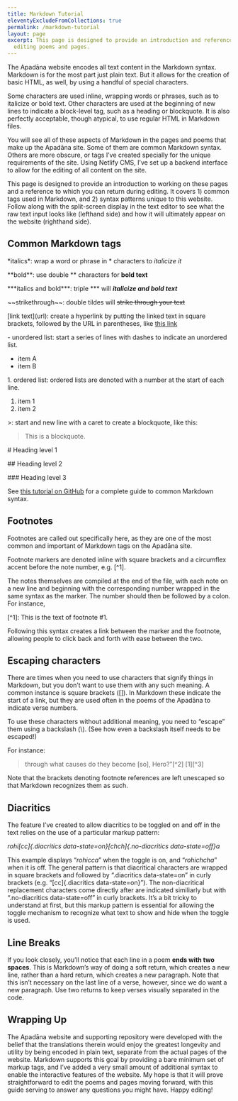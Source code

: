 ```yaml
---
title: Markdown Tutorial
eleventyExcludeFromCollections: true
permalink: /markdown-tutorial
layout: page
excerpt: This page is designed to provide an introduction and reference for
  editing poems and pages.
---
```


The Apadāna website encodes all text content in the Markdown syntax. Markdown is for the most part just plain text. But it allows for the creation of basic HTML, as well, by using a handful of special characters.

Some characters are used inline, wrapping words or phrases, such as to italicize or bold text. Other characters are used at the beginning of new lines to indicate a block-level tag, such as a heading or blockquote. It is also perfectly acceptable, though atypical, to use regular HTML in Markdown files.

You will see all of these aspects of Markdown in the pages and poems that make up the Apadāna site. Some of them are common Markdown syntax. Others are more obscure, or tags I’ve created specially for the unique requirements of the site. Using Netlify CMS, I’ve set up a backend interface to allow for the editing of all content on the site.

This page is designed to provide an introduction to working on these pages and a reference to which you can return during editing. It covers 1) common tags used in Markdown, and 2) syntax patterns unique to this website. Follow along with the split-screen display in the text editor to see what the raw text input looks like (lefthand side) and how it will ultimately appear on the website (righthand side).

## Common Markdown tags

\*italics\*: wrap a word or phrase in \* characters to *italicize it*

\*\*bold\*\*: use double \*\* characters for **bold text**

\*\*\*italics and bold\*\*\*: triple \*\*\* will ***italicize and bold text***

\~\~strikethrough\~\~: double tildes will ~~strike through your text~~

\[link text\]\(url\): create a hyperlink by putting the linked text in square brackets, followed by the URL in parentheses, like [this link](/)

\- unordered list: start a series of lines with dashes to indicate an unordered list.
  - item A
  - item B

1\. ordered list: ordered lists are denoted with a number at the start of each line.
  1. item 1
  2. item 2

\>: start and new line with a caret to create a blockquote, like this:
  > This is a blockquote.

\# Heading level 1

\#\# Heading level 2

\#\#\# Heading level 3

See [this tutorial on GitHub](https://docs.github.com/en/get-started/writing-on-github/getting-started-with-writing-and-formatting-on-github/basic-writing-and-formatting-syntax) for a complete guide to common Markdown syntax.

## Footnotes

Footnotes are called out specifically here, as they are one of the most common and important of Markdown tags on the Apadāna site.

Footnote markers are denoted inline with square brackets and a circumflex accent before the note number, e.g. \[\^1\].

The notes themselves are compiled at the end of the file, with each note on a new line and beginning with the corresponding number wrapped in the same syntax as the marker. The number should then be followed by a colon. For instance,

\[\^1\]: This is the text of footnote #1.

Following this syntax creates a link between the marker and the footnote, allowing people to click back and forth with ease between the two.

## Escaping characters

There are times when you need to use characters that signify things in Markdown, but you don’t want to use them with any such meaning. A common instance is square brackets (\[\]). In Markdown these indicate the start of a link, but they are used often in the poems of the Apadāna to indicate verse numbers.

To use these characters without additional meaning, you need to “escape” them using a backslash (\\). (See how even a backslash itself needs to be escaped!)

For instance:
  > through what causes do they become \[so\], Hero?”[^2] \[1\][^3]

Note that the brackets denoting footnote references are left unescaped so that Markdown recognizes them as such.

## Diacritics

The feature I’ve created to allow diacritics to be toggled on and off in the text relies on the use of a particular markup pattern:

*rohi[cc]{.diacritics data-state=on}[chch]{.no-diacritics data-state=off}a*

This example displays “*rohicca*” when the toggle is on, and “*rohichcha*” when it is off. The general pattern is that diacritical characters are wrapped in square brackets and followed by “.diacritics data-state=on” in curly brackets (e.g. “[cc]{.diacritics data-state=on}”). The non-diacritical replacement characters come directly after are indicated similiarly but with “.no-diacritics data-state=off” in curly brackets. It’s a bit tricky to understand at first, but this markup pattern is essential for allowing the toggle mechanism to recognize what text to show and hide when the toggle is used.

## Line Breaks

If you look closely, you’ll notice that each line in a poem **ends with two spaces**. This is Markdown’s way of doing a soft return, which creates a new line, rather than a hard return, which creates a new paragraph. Note that this isn’t necessary on the last line of a verse, however, since we do want a new paragraph. Use two returns to keep verses visually separated in the code.

## Wrapping Up

The Apadāna website and supporting repository were developed with the belief that the translations therein would enjoy the greatest longevity and utility by being encoded in plain text, separate from the actual pages of the website. Markdown supports this goal by providing a bare minimum set of markup tags, and I’ve added a very small amount of additional syntax to enable the interactive features of the website. My hope is that it will prove straightforward to edit the poems and pages moving forward, with this guide serving to answer any questions you might have. Happy editing!
